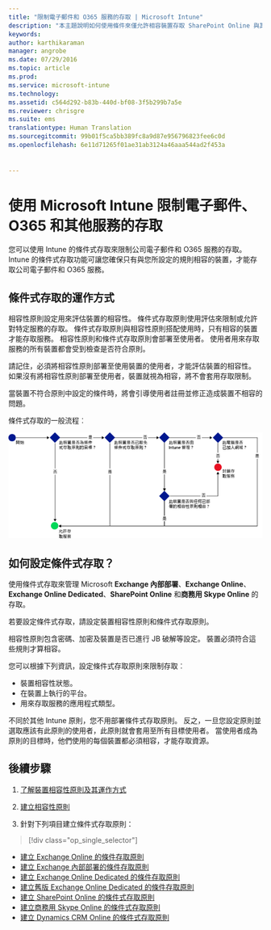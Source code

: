 ```yaml
---
title: "限制電子郵件和 O365 服務的存取 | Microsoft Intune"
description: "本主題說明如何使用條件來僅允許相容裝置存取 SharePoint Online 與其他服務上的公司電子郵件和公司資料。"
keywords: 
author: karthikaraman
manager: angrobe
ms.date: 07/29/2016
ms.topic: article
ms.prod: 
ms.service: microsoft-intune
ms.technology: 
ms.assetid: c564d292-b83b-440d-bf08-3f5b299b7a5e
ms.reviewer: chrisgre
ms.suite: ems
translationtype: Human Translation
ms.sourcegitcommit: 99b01f5ca5bb389fc8a9d87e956796823fee6c0d
ms.openlocfilehash: 6e11d71265f01ae31ab3124a46aaa544ad2f453a


---
```


# 使用 Microsoft Intune 限制電子郵件、O365 和其他服務的存取
您可以使用 Intune 的條件式存取來限制公司電子郵件和 O365 服務的存取。 Intune 的條件式存取功能可讓您確保只有與您所設定的規則相容的裝置，才能存取公司電子郵件和 O365 服務。
## 條件式存取的運作方式
相容性原則設定用來評估裝置的相容性。 條件式存取原則使用評估來限制或允許對特定服務的存取。 條件式存取原則與相容性原則搭配使用時，只有相容的裝置才能存取服務。 相容性原則和條件式存取原則會部署至使用者。 使用者用來存取服務的所有裝置都會受到檢查是否符合原則。

請記住，必須將相容性原則部署至使用裝置的使用者，才能評估裝置的相容性。
如果沒有將相容性原則部署至使用者，裝置就視為相容，將不會套用存取限制。

當裝置不符合原則中設定的條件時，將會引導使用者註冊並修正造成裝置不相容的問題。

條件式存取的一般流程︰

![此圖顯示用來決定允許或禁止裝置存取服務的決策點](../media/ConditionalAccess4.png)

## 如何設定條件式存取？
使用條件式存取來管理 Microsoft **Exchange 內部部署**、**Exchange Online**、**Exchange Online Dedicated**、**SharePoint Online** 和**商務用 Skype Online** 的存取。

若要設定條件式存取，請設定裝置相容性原則和條件式存取原則。

相容性原則包含密碼、加密及裝置是否已進行 JB 破解等設定。 裝置必須符合這些規則才算相容。

您可以根據下列資訊，設定條件式存取原則來限制存取︰
- 裝置相容性狀態。
- 在裝置上執行的平台。
- 用來存取服務的應用程式類型。

不同於其他 Intune 原則，您不用部署條件式存取原則。 反之，一旦您設定原則並選取應該有此原則的使用者，此原則就會套用至所有目標使用者。 當使用者成為原則的目標時，他們使用的每個裝置都必須相容，才能存取資源。


## 後續步驟
1. [了解裝置相容性原則及其運作方式 ](introduction-to-device-compliance-policies-in-microsoft-intune.md)

2. [建立相容性原則](create-a-device-compliance-policy-in-microsoft-intune.md)

2.  針對下列項目建立條件式存取原則：
> [!div class="op_single_selector"]
  - [建立 Exchange Online 的條件存取原則](restrict-access-to-exchange-online-with-microsoft-intune.md)
  - [建立 Exchange 內部部署的條件存取原則](restrict-access-to-exchange-onpremises-with-microsoft-intune.md)
  - [建立 Exchange Online Dedicated 的條件存取原則](restrict-access-to-exchange-online-with-microsoft-intune.md)
  - [建立舊版 Exchange Online Dedicated 的條件存取原則](restrict-access-to-exchange-onpremises-with-microsoft-intune.md)
  - [建立 SharePoint Online 的條件式存取原則](restrict-access-to-sharepoint-online-with-microsoft-intune.md)
  - [建立商務用 Skype Online 的條件式存取原則](restrict-access-to-skype-for-business-online-with-microsoft-intune.md)
  - [建立 Dynamics CRM Online 的條件式存取原則](restrict-access-to-dynamics-crm-online-with-microsoft-intune.md)



<!--HONumber=Sep16_HO3-->


